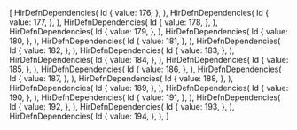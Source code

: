 [
    HirDefnDependencies(
        Id {
            value: 176,
        },
    ),
    HirDefnDependencies(
        Id {
            value: 177,
        },
    ),
    HirDefnDependencies(
        Id {
            value: 178,
        },
    ),
    HirDefnDependencies(
        Id {
            value: 179,
        },
    ),
    HirDefnDependencies(
        Id {
            value: 180,
        },
    ),
    HirDefnDependencies(
        Id {
            value: 181,
        },
    ),
    HirDefnDependencies(
        Id {
            value: 182,
        },
    ),
    HirDefnDependencies(
        Id {
            value: 183,
        },
    ),
    HirDefnDependencies(
        Id {
            value: 184,
        },
    ),
    HirDefnDependencies(
        Id {
            value: 185,
        },
    ),
    HirDefnDependencies(
        Id {
            value: 186,
        },
    ),
    HirDefnDependencies(
        Id {
            value: 187,
        },
    ),
    HirDefnDependencies(
        Id {
            value: 188,
        },
    ),
    HirDefnDependencies(
        Id {
            value: 189,
        },
    ),
    HirDefnDependencies(
        Id {
            value: 190,
        },
    ),
    HirDefnDependencies(
        Id {
            value: 191,
        },
    ),
    HirDefnDependencies(
        Id {
            value: 192,
        },
    ),
    HirDefnDependencies(
        Id {
            value: 193,
        },
    ),
    HirDefnDependencies(
        Id {
            value: 194,
        },
    ),
]